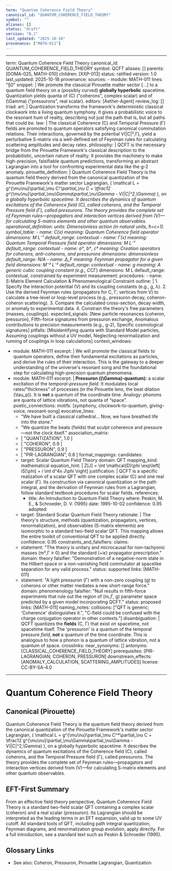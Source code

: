 ```yaml
---
term: "Quantum Coherence Field Theory"
canonical_id: "QUANTUM_COHERENCE_FIELD_THEORY"
symbol: ""
aliases: []
status: "draft"
version: "0.1"
last_updated: "2025-10-18"
provenance: ["MATH-011"]
---
```


---
term: Quantum Coherence Field Theory
canonical_id: QUANTUM_COHERENCE_FIELD_THEORY
symbol: QCFT
aliases: []
parents: [DOMA-025, MATH-010]
children: [XXP-013]
status: ratified
version: 1.0
last_updated: 2025-10-18
provenance:
  sources:
    - module: MATH-011
      lines: "§0"
      snippet: |
        We promote the classical Pirouette matter sector [...] to a quantum field theory on a (possibly curved) **globally hyperbolic** spacetime. Quantization yields quanta of (C) ("coherons", complex scalar) and of (\Gamma) ("pressurons", real scalar).
  editors: [Aether-Agent]
  review_log: []
triad:
  art: |
    Quantization transforms the framework's deterministic classical clockwork into a living quantum symphony. It gives a probabilistic voice to the resonant hum of reality, describing not just the path that is, but all paths that could be.
  law: |
    The classical Coherence (C) and Temporal Pressure (Γ) fields are promoted to quantum operators satisfying canonical commutation relations. Their interactions, governed by the potential V(|C|²,Γ), yield a perturbative S-matrix via a well-defined set of Feynman rules for calculating scattering amplitudes and decay rates.
  philosophy: |
    QCFT is the necessary bridge from the Pirouette Framework's classical description to the probabilistic, uncertain nature of reality. It provides the machinery to make high-precision, falsifiable quantum predictions, transforming an abstract Lagrangian into a tool for confronting experimental data like the g-2 anomaly.
pirouette_definition: |
  Quantum Coherence Field Theory is the quantum field theory derived from the canonical quantization of the Pirouette Framework's matter sector Lagrangian, ( \mathcal L = g^{\mu\nu}\partial_\mu C^*\partial_\nu C + \tfrac12 g^{\mu\nu}\partial_\mu\Gamma\partial_\nu\Gamma - V(|C|^2,\Gamma) ), on a globally hyperbolic spacetime. It describes the dynamics of quantum excitations of the Coherence field (C), called coherons, and the Temporal Pressure field (Γ), called pressurons. The theory provides the complete set of Feynman rules—propagators and interaction vertices derived from (V)—for calculating S-matrix elements and other quantum observables.
operational_definition:
  units: Dimensionless action (in natural units, ħ=c=1).
  symbol_table:
    - name: C(x)
      meaning: Quantum Coherence field operator
      dimensions: M L⁻¹
      default_range: contextual
    - name: Γ(x)
      meaning: Quantum Temporal Pressure field operator
      dimensions: M L⁻¹
      default_range: contextual
    - name: a†, b†, c†
      meaning: Creation operators for coherons, anti-coherons, and pressurons
      dimensions: dimensionless
      default_range: N/A
    - name: Δ_F
      meaning: Feynman propagator for a given field
      dimensions: M⁻² L⁻²
      default_range: contextual
    - name: g
      meaning: A generic cubic coupling constant (e.g., C*CΓ)
      dimensions: M L
      default_range: contextual, constrained by experiment
  measurement:
    procedures:
      - name: S-Matrix Element Calculation & Phenomenological Constraint
        outline: |
          1. Specify the interaction potential (V) and its coupling constants (e.g., g, λ).
          2. Use the derived Feynman rules (propagators for C, Γ; vertices from V) to calculate a tree-level or loop-level process (e.g., pressuron decay, coheron-coheron scattering).
          3. Compare the calculated cross-section, decay width, or anomaly to experimental data.
          4. Constrain the theory's free parameters (masses, couplings).
        expected_signals: [New particle resonances (coheron, pressuron), Fifth-force signatures from pressuron exchange, Anomalous contributions to precision measurements (e.g., g-2), Specific cosmological signatures]
        pitfalls: [Misidentifying quanta with Standard Model particles, Assuming couplings without a UV model, Neglecting renormalization and running of couplings in loop calculations]
context_windows:
  - module: MATH-011
    excerpt: |
      We will promote the classical fields to quantum operators, define their fundamental excitations as particles, and derive the rules of their interaction. This is the gateway to a deeper understanding of the universe's resonant song and the foundational step for calculating high-precision quantum phenomena.
  - module: MATH-011
    excerpt: |
      **Pressuron ((\Gamma)-quantum):** a scalar excitation of the *temporal-pressure field*. It modulates local rates/"thickness" of processes (in the Pirouette lens, the beat dilation (\tau_p)). It is **not** a quantum of the coordinate time. Analogy: phonons are quanta of lattice vibrations, not quanta of “space”.
poetic_connections:
  motifs: [symphony, clockwork-to-quantum, giving-voice, resonant-song]
  evocative_lines:
    - "We have built a classical cathedral... Now, we have breathed life into the stone."
    - "We quantize the beats (fields) that sculpt coherence and pressure—not the clock itself."
  association_matrix:
    - [ "QUANTIZATION", 1.0 ]
    - [ "COHERON", 0.9 ]
    - [ "PRESSURON", 0.9 ]
    - [ "PIR-LAGRANGIAN", 0.8 ]
formal_mappings:
  candidates:
    - target: Scalar Quantum Field Theory
      domain: QFT
      mapping_kind: mathematical
      equation_hint: |
        Z[J] = \int \mathcal{D}\phi \exp\left[ iS[\phi] + i \int d^4x J\phi \right]
      justification: |
        QCFT is a specific realization of a scalar QFT with one complex scalar (C) and one real scalar (Γ). Its construction via canonical quantization or the path integral, and the derivation of Feynman rules from a Lagrangian, follow standard textbook procedures for scalar fields.
      references:
        - title: An Introduction to Quantum Field Theory
          where: Peskin, M. E., & Schroeder, D. V. (1995)
          date: 1995-10-02
      confidence: 0.95
  adopted:
    - target: Standard Scalar Quantum Field Theory
      rationale: |
        The theory's structure, methods (quantization, propagators, vertices, renormalization), and observables (S-matrix elements) are isomorphic to a standard two-field scalar QFT. This mapping allows the entire toolkit of conventional QFT to be applied directly.
      confidence: 0.95
constraints_and_falsifiers:
  claims:
    - statement: "The theory is unitary and microcausal for non-tachyonic masses (m²,Γ ≥ 0) and the standard (+iε) propagator prescription."
      domain: theory
      falsifier: "Demonstration of a negative-norm state in the Hilbert space or a non-vanishing field commutator at spacelike separation for any valid process."
      status: supported
      links: [MATH-011]
    - statement: "A light pressuron (Γ) with a non-zero coupling (g) to coherons or other matter mediates a new short-range force."
      domain: phenomenology
      falsifier: "Null results in fifth-force experiments that rule out the region of (m_Γ, g) parameter space predicted by a given model incorporating QCFT."
      status: proposed
      links: [MATH-011]
naming_notes:
  collisions: ["QFT is generic; 'Coherence' distinguishes it.", "C-field could be confused with the charge conjugation operator in other contexts."]
  disambiguation: |
    QCFT quantizes the **fields** (C, Γ) that exist *on* spacetime, not spacetime itself. The 'pressuron' is a quantum of the temporal pressure *field*, **not** a quantum of the time coordinate. This is analogous to how a phonon is a quantum of lattice vibration, not a quantum of space.
crosslinks:
  near_synonyms: []
  antonyms: [CLASSICAL_COHERENCE_FIELD_THEORY]
  prerequisites: [PIR-LAGRANGIAN, COHERON, PRESSURON]
  downstream_effects: [ANOMALY_CALCULATION, SCATTERING_AMPLITUDES]
license: CC-BY-SA-4.0
---

# Quantum Coherence Field Theory

## Canonical (Pirouette)
Quantum Coherence Field Theory is the quantum field theory derived from the canonical quantization of the Pirouette Framework's matter sector Lagrangian, ( \mathcal L = g^{\mu\nu}\partial_\mu C^*\partial_\nu C + \tfrac12 g^{\mu\nu}\partial_\mu\Gamma\partial_\nu\Gamma - V(|C|^2,\Gamma) ), on a globally hyperbolic spacetime. It describes the dynamics of quantum excitations of the Coherence field (C), called coherons, and the Temporal Pressure field (Γ), called pressurons. The theory provides the complete set of Feynman rules—propagators and interaction vertices derived from (V)—for calculating S-matrix elements and other quantum observables.

## EFT-First Summary
From an effective field theory perspective, Quantum Coherence Field Theory is a standard two-field scalar QFT containing a complex scalar (coheron) and a real scalar (pressuron). Its Lagrangian should be interpreted as the leading terms in an EFT expansion, valid up to some UV cutoff. All standard tools of QFT, including path integral quantization, Feynman diagrams, and renormalization group evolution, apply directly. For a full introduction, see a standard text such as Peskin & Schroeder (1995).

## Glossary Links
- See also: Coheron, Pressuron, Pirouette Lagrangian, Quantization